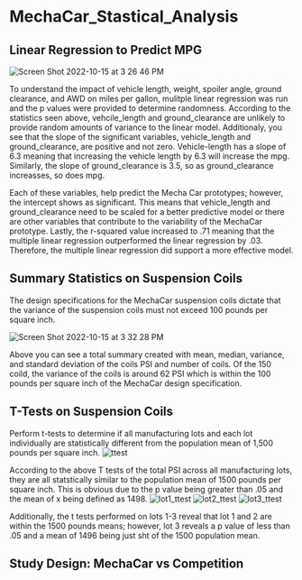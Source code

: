 # MechaCar_Stastical_Analysis

## Linear Regression to Predict MPG
![Screen Shot 2022-10-15 at 3 26 46 PM](https://user-images.githubusercontent.com/106640154/196055356-2650777d-5486-4ea7-8597-c16819bcb5e8.png)

To understand the impact of vehicle length, weight, spoiler angle, ground clearance, and AWD on miles per gallon, mulitple linear regression was run and the p values were provided to determine randomness. According to the statistics seen above, vehcile_length and ground_clearance are unlikely to provide random amounts of variance to the linear model. Additionaly, you see that the slope of the significant variables, vehicle_length and ground_clearance, are positive and not zero. Vehicle-length has a slope of 6.3 meaning that increasing the vehicle length by 6.3 will increase the mpg. Similarly, the slope of ground_clearance is 3.5, so as ground_clearance increasses, so does mpg.

Each of these variables, help predict the Mecha Car prototypes; however, the intercept shows as significant. This means that vehicle_length and ground_clearance need to be scaled for a better predictive model or there are other variables that contribute to the variability of the MechaCar prototype. Lastly, the r-squared value increased to .71 meaning that the multiple linear regression outperformed the linear regression by .03. Therefore, the multiple linear regression did support a more effective model.

## Summary Statistics on Suspension Coils
The design specifications for the MechaCar suspension coils dictate that the variance of the suspension coils must not exceed 100 pounds per square inch.

![Screen Shot 2022-10-15 at 3 32 28 PM](https://user-images.githubusercontent.com/106640154/196055363-e5036829-bc94-4498-8618-244901ec733a.png)

Above you can see a total summary created with mean, median, variance, and standard deviation of the coils PSI and number of coils. Of the 150 coild, the variance of the coils is around 62 PSI which is within the 100 pounds per square inch of the MechaCar design specification.

## T-Tests on Suspension Coils
Perform t-tests to determine if all manufacturing lots and each lot individually are statistically different from the population mean of 1,500 pounds per square inch.
![ttest](https://user-images.githubusercontent.com/106640154/196055369-87e4da7f-1798-4db8-91cc-b9ca356f6ccc.png)

According to the above T tests of the total PSI across all manufacturing lots, they are all statstically similar to the population mean of 1500 pounds per square inch. This is obvious due to the p value being greater than .05 and the mean of x being defined as 1498.
![lot1_ttest](https://user-images.githubusercontent.com/106640154/196055372-fbd05162-a74d-4c2e-a29c-be9d45141a0d.png)
![lot2_ttest](https://user-images.githubusercontent.com/106640154/196055375-fccd03f7-3879-400a-8644-732d85e8842f.png)
![lot3_ttest](https://user-images.githubusercontent.com/106640154/196055384-a2479e7c-4fb5-484c-bede-610a6a7569b0.png)

Additionally, the t tests performed on lots 1-3 reveal that lot 1 and 2 are within the 1500 pounds means; however, lot 3 reveals a p value of less than .05 and a mean of 1496 being just sht of the 1500 population mean.

## Study Design: MechaCar vs Competition
